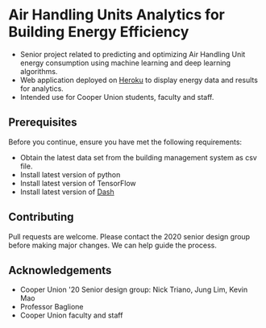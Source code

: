 # Air Handling Units Analytics for Building Energy Efficiency

- Senior project related to predicting and optimizing Air Handling Unit energy consumption using machine learning and deep learning algorithms.
- Web application deployed on [Heroku](https://ahu3dashboard.herokuapp.com) to display energy data and results for analytics.
- Intended use for Cooper Union students, faculty and staff.


## Prerequisites

Before you continue, ensure you have met the following requirements:

* Obtain the latest data set from the building management system as csv file.
* Install latest version of python
* Install latest version of TensorFlow
* Install latest version of [Dash](https://dash.plotly.com/installation)

## Contributing

Pull requests are welcome. Please contact the 2020 senior design group before making major changes. We can help guide the process.

## Acknowledgements

* Cooper Union '20 Senior design group: Nick Triano, Jung Lim, Kevin Mao
* Professor Baglione
* Cooper Union faculty and staff

